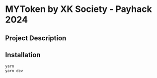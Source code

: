 # MYToken by XK Society - Payhack 2024

## Project Description

## Installation

```bash
yarn
yarn dev
```
